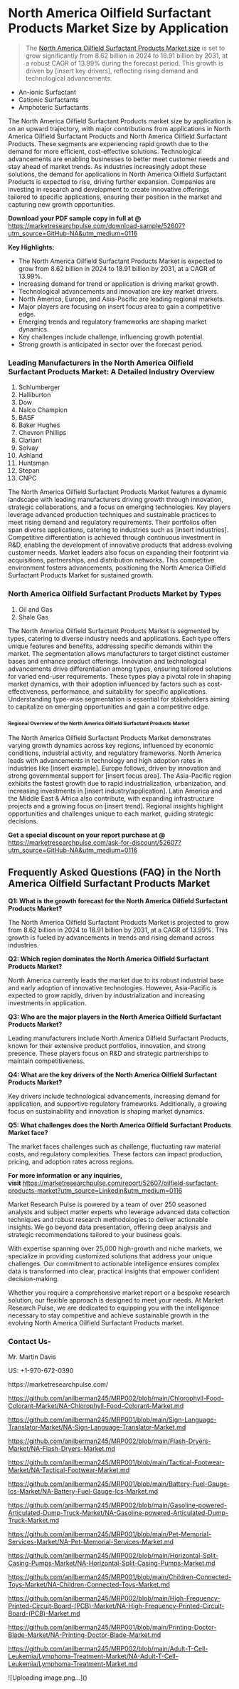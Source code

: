 <h1>North America Oilfield Surfactant Products Market&nbsp;Size by Application</h1><blockquote><p>The <a href="https://marketresearchpulse.com/download-sample/52607?utm_source=GitHub-NA&amp;utm_medium=0116">North America Oilfield Surfactant Products Market size</a> is set to grow significantly from 8.62 billion in 2024 to 18.91 billion by 2031, at a robust CAGR of 13.99% during the forecast period. This growth is driven by [insert key drivers], reflecting rising demand and technological advancements.</p></blockquote><ul><li>An-ionic Surfactant<li> Cationic Surfactants<li> Amphoteric Surfactants</li></ul><p>The North America Oilfield Surfactant Products market size by application is on an upward trajectory, with major contributions from applications in North America Oilfield Surfactant Products and North America Oilfield Surfactant Products. These segments are experiencing rapid growth due to the demand for more efficient, cost-effective solutions. Technological advancements are enabling businesses to better meet customer needs and stay ahead of market trends. As industries increasingly adopt these solutions, the demand for applications in North America Oilfield Surfactant Products is expected to rise, driving further expansion. Companies are investing in research and development to create innovative offerings tailored to specific applications, ensuring their position in the market and capturing new growth opportunities.</p><p><strong>Download your PDF sample copy in full at @ </strong><a href="https://marketresearchpulse.com/download-sample/52607?utm_source=GitHub-NA&amp;utm_medium=0116">https://marketresearchpulse.com/download-sample/52607?utm_source=GitHub-NA&amp;utm_medium=0116</a></p><p><strong>Key Highlights: </strong></p><ul><li>The North America Oilfield Surfactant Products Market is expected to grow from 8.62 billion in 2024 to 18.91 billion by 2031, at a CAGR of 13.99%.</li><li>Increasing demand for trend or application is driving market growth.</li><li>Technological advancements and innovation are key market drivers.</li><li>North America, Europe, and Asia-Pacific are leading regional markets.</li><li>Major players are focusing on insert focus area to gain a competitive edge.</li><li>Emerging trends and regulatory frameworks are shaping market dynamics.</li><li>Key challenges include challenge, influencing growth potential.</li><li>Strong growth is anticipated in sector over the forecast period.</li></ul><h3>Leading Manufacturers in the North America Oilfield Surfactant Products Market: A Detailed Industry Overview</h3><ol><li>Schlumberger</li><li>Halliburton</li><li>Dow</li><li>Nalco Champion</li><li>BASF</li><li>Baker Hughes</li><li>Chevron Phillips</li><li>Clariant</li><li>Solvay</li><li>Ashland</li><li>Huntsman</li><li>Stepan</li><li>CNPC</li></ol><div class="flex max-w-full flex-col flex-grow"><div class="min-h-8 text-message flex w-full flex-col items-end gap-2 whitespace-normal break-words [.text-message+&amp;]:mt-5" dir="auto" data-message-author-role="assistant" data-message-id="fd8432e4-4910-450d-b182-61b7bfb0a01f" data-message-model-slug="gpt-4o"><div class="flex w-full flex-col gap-1 empty:hidden first:pt-[3px]"><div class="markdown prose w-full break-words dark:prose-invert light"><p>The North America Oilfield Surfactant Products Market features a dynamic landscape with leading manufacturers driving growth through innovation, strategic collaborations, and a focus on emerging technologies. Key players leverage advanced production techniques and sustainable practices to meet rising demand and regulatory requirements. Their portfolios often span diverse applications, catering to industries such as [insert industries]. Competitive differentiation is achieved through continuous investment in R&amp;D, enabling the development of innovative products that address evolving customer needs. Market leaders also focus on expanding their footprint via acquisitions, partnerships, and distribution networks. This competitive environment fosters advancements, positioning the North America Oilfield Surfactant Products Market for sustained growth.</p></div></div></div></div><h3>North America Oilfield Surfactant Products Market by Types</h3><ol><li>Oil and Gas<li> Shale Gas</li></ol><div class="flex max-w-full flex-col flex-grow"><div class="min-h-8 text-message flex w-full flex-col items-end gap-2 whitespace-normal break-words [.text-message+&amp;]:mt-5" dir="auto" data-message-author-role="assistant" data-message-id="084470be-0bb7-4664-bddf-5156b4f41249" data-message-model-slug="gpt-4o-mini"><div class="flex w-full flex-col gap-1 empty:hidden first:pt-[3px]"><div class="markdown prose w-full break-words dark:prose-invert light"><p>The North America Oilfield Surfactant Products Market is segmented by types, catering to diverse industry needs and applications. Each type offers unique features and benefits, addressing specific demands within the market. The segmentation allows manufacturers to target distinct customer bases and enhance product offerings. Innovation and technological advancements drive differentiation among types, ensuring tailored solutions for varied end-user requirements. These types play a pivotal role in shaping market dynamics, with their adoption influenced by factors such as cost-effectiveness, performance, and suitability for specific applications. Understanding type-wise segmentation is essential for stakeholders aiming to capitalize on emerging opportunities and gain a competitive edge.</p></div></div></div></div><h3><span style="font-size: 11px;">Regional Overview of the North America Oilfield Surfactant Products Market</span></h3><div class="flex max-w-full flex-col flex-grow"><div class="min-h-8 text-message flex w-full flex-col items-end gap-2 whitespace-normal break-words [.text-message+&amp;]:mt-5" dir="auto" data-message-author-role="assistant" data-message-id="e9038762-ce64-4e30-91c9-9bd413514231" data-message-model-slug="gpt-4o-mini"><div class="flex w-full flex-col gap-1 empty:hidden first:pt-[3px]"><div class="markdown prose w-full break-words dark:prose-invert light"><p>The North America Oilfield Surfactant Products Market demonstrates varying growth dynamics across key regions, influenced by economic conditions, industrial activity, and regulatory frameworks. North America leads with advancements in technology and high adoption rates in industries like [insert example]. Europe follows, driven by innovation and strong governmental support for [insert focus area]. The Asia-Pacific region exhibits the fastest growth due to rapid industrialization, urbanization, and increasing investments in [insert industry/application]. Latin America and the Middle East &amp; Africa also contribute, with expanding infrastructure projects and a growing focus on [insert trend]. Regional insights highlight opportunities and challenges unique to each market, guiding strategic decisions.</p></div></div></div></div><p><strong>Get a special discount on your report purchase at @ </strong><a href="https://marketresearchpulse.com/ask-for-discount/52607?utm_source=GitHub-NA&amp;utm_medium=0116">https://marketresearchpulse.com/ask-for-discount/52607?utm_source=GitHub-NA&amp;utm_medium=0116</a></p><h2>Frequently Asked Questions (FAQ) in the North America Oilfield Surfactant Products Market</h2><p><strong>Q1: What is the growth forecast for the North America Oilfield Surfactant Products Market?</strong></p><p>The North America Oilfield Surfactant Products Market is projected to grow from 8.62 billion in 2024 to 18.91 billion by 2031, at a CAGR of 13.99%. This growth is fueled by advancements in trends and rising demand across industries.</p><p><strong>Q2: Which region dominates the North America Oilfield Surfactant Products Market?</strong></p><p>North America currently leads the market due to its robust industrial base and early adoption of innovative technologies. However, Asia-Pacific is expected to grow rapidly, driven by industrialization and increasing investments in application.</p><p><strong>Q3: Who are the major players in the North America Oilfield Surfactant Products Market?</strong></p><p>Leading manufacturers include North America Oilfield Surfactant Products, known for their extensive product portfolios, innovation, and strong presence. These players focus on R&amp;D and strategic partnerships to maintain competitiveness.</p><p><strong>Q4: What are the key drivers of the North America Oilfield Surfactant Products Market?</strong></p><p>Key drivers include technological advancements, increasing demand for application, and supportive regulatory frameworks. Additionally, a growing focus on sustainability and innovation is shaping market dynamics.</p><p><strong>Q5: What challenges does the North America Oilfield Surfactant Products Market face?</strong></p><p>The market faces challenges such as challenge, fluctuating raw material costs, and regulatory complexities. These factors can impact production, pricing, and adoption rates across regions.</p><p><strong>For more information or any inquiries, visit&nbsp;</strong><a href="https://marketresearchpulse.com/report/52607/oilfield-surfactant-products-market?utm_source=Linkedin&utm_medium=0116">https://marketresearchpulse.com/report/52607/oilfield-surfactant-products-market?utm_source=Linkedin&utm_medium=0116</a></p><p>Market Research Pulse is powered by a team of over 250 seasoned analysts and subject matter experts who leverage advanced data collection techniques and robust research methodologies to deliver actionable insights. We go beyond data presentation, offering deep analysis and strategic recommendations tailored to your business goals.</p><p>With expertise spanning over 25,000 high-growth and niche markets, we specialize in providing customized solutions that address your unique challenges. Our commitment to actionable intelligence ensures complex data is transformed into clear, practical insights that empower confident decision-making.</p><p>Whether you require a comprehensive market report or a bespoke research solution, our flexible approach is designed to meet your needs. At Market Research Pulse, we are dedicated to equipping you with the intelligence necessary to stay competitive and achieve sustainable growth in the evolving North America Oilfield Surfactant Products market.</p><h3><strong>Contact Us-</strong></h3><p>Mr. Martin Davis</p><p>US: +1-970-672-0390</p><p>https://marketresearchpulse.com/</p><p><a href="https://github.com/anilberman245/MRP002/blob/main/Chlorophyll-Food-Colorant-Market/NA-Chlorophyll-Food-Colorant-Market.md">https://github.com/anilberman245/MRP002/blob/main/Chlorophyll-Food-Colorant-Market/NA-Chlorophyll-Food-Colorant-Market.md</a></p><p><a href="https://github.com/anilberman245/MRP001/blob/main/Sign-Language-Translator-Market/NA-Sign-Language-Translator-Market.md">https://github.com/anilberman245/MRP001/blob/main/Sign-Language-Translator-Market/NA-Sign-Language-Translator-Market.md</a></p><p><a href="https://github.com/anilberman245/MRP002/blob/main/Flash-Dryers-Market/NA-Flash-Dryers-Market.md">https://github.com/anilberman245/MRP002/blob/main/Flash-Dryers-Market/NA-Flash-Dryers-Market.md</a></p><p><a href="https://github.com/anilberman245/MRP001/blob/main/Tactical-Footwear-Market/NA-Tactical-Footwear-Market.md">https://github.com/anilberman245/MRP001/blob/main/Tactical-Footwear-Market/NA-Tactical-Footwear-Market.md</a></p><p><a href="https://github.com/anilberman245/MRP001/blob/main/Battery-Fuel-Gauge-Ics-Market/NA-Battery-Fuel-Gauge-Ics-Market.md">https://github.com/anilberman245/MRP001/blob/main/Battery-Fuel-Gauge-Ics-Market/NA-Battery-Fuel-Gauge-Ics-Market.md</a></p><p><a href="https://github.com/anilberman245/MRP002/blob/main/Gasoline-powered-Articulated-Dump-Truck-Market/NA-Gasoline-powered-Articulated-Dump-Truck-Market.md">https://github.com/anilberman245/MRP002/blob/main/Gasoline-powered-Articulated-Dump-Truck-Market/NA-Gasoline-powered-Articulated-Dump-Truck-Market.md</a></p><p><a href="https://github.com/anilberman245/MRP001/blob/main/Pet-Memorial-Services-Market/NA-Pet-Memorial-Services-Market.md">https://github.com/anilberman245/MRP001/blob/main/Pet-Memorial-Services-Market/NA-Pet-Memorial-Services-Market.md</a></p><p><a href="https://github.com/anilberman245/MRP002/blob/main/Horizontal-Split-Casing-Pumps-Market/NA-Horizontal-Split-Casing-Pumps-Market.md">https://github.com/anilberman245/MRP002/blob/main/Horizontal-Split-Casing-Pumps-Market/NA-Horizontal-Split-Casing-Pumps-Market.md</a></p><p><a href="https://github.com/anilberman245/MRP001/blob/main/Children-Connected-Toys-Market/NA-Children-Connected-Toys-Market.md">https://github.com/anilberman245/MRP001/blob/main/Children-Connected-Toys-Market/NA-Children-Connected-Toys-Market.md</a></p><p><a href="https://github.com/anilberman245/MRP002/blob/main/High-Frequency-Printed-Circuit-Board-(PCB)-Market/NA-High-Frequency-Printed-Circuit-Board-(PCB)-Market.md">https://github.com/anilberman245/MRP002/blob/main/High-Frequency-Printed-Circuit-Board-(PCB)-Market/NA-High-Frequency-Printed-Circuit-Board-(PCB)-Market.md</a></p><p><a href="https://github.com/anilberman245/MRP001/blob/main/Printing-Doctor-Blade-Market/NA-Printing-Doctor-Blade-Market.md">https://github.com/anilberman245/MRP001/blob/main/Printing-Doctor-Blade-Market/NA-Printing-Doctor-Blade-Market.md</a></p><p><a href="https://github.com/anilberman245/MRP002/blob/main/Adult-T-Cell-Leukemia/Lymphoma-Treatment-Market/NA-Adult-T-Cell-Leukemia/Lymphoma-Treatment-Market.md">https://github.com/anilberman245/MRP002/blob/main/Adult-T-Cell-Leukemia/Lymphoma-Treatment-Market/NA-Adult-T-Cell-Leukemia/Lymphoma-Treatment-Market.md</a></p>
![Uploading image.png…]()
